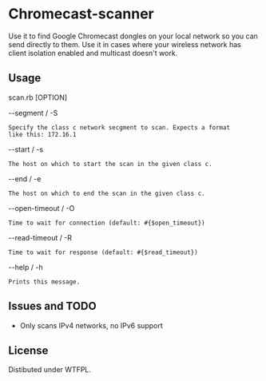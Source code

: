 # Chromecast-scanner

Use it to find Google Chromecast dongles on your local network so you can
send directly to them. Use it in cases where your wireless network has
client isolation enabled and multicast doesn't work.

## Usage
    
scan.rb [OPTION]

  --segment / -S <class c>

    Specify the class c network secgment to scan. Expects a format
    like this: 172.16.1

  --start / -s <number>

    The host on which to start the scan in the given class c.

  --end / -e <number>

    The host on which to end the scan in the given class c.

  --open-timeout / -O <seconds>
      
    Time to wait for connection (default: #{$open_timeout})

  --read-timeout / -R <seconds>
    
    Time to wait for response (default: #{$read_timeout})

  --help / -h

    Prints this message.


## Issues and TODO

* Only scans IPv4 networks, no IPv6 support

## License

Distibuted under WTFPL.
